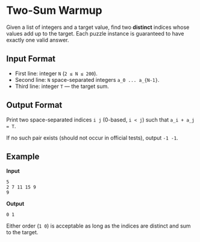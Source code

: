 # Two-Sum Warmup

Given a list of integers and a target value, find two **distinct** indices whose
values add up to the target. Each puzzle instance is guaranteed to have exactly
one valid answer.

## Input Format

- First line: integer `N` (`2 ≤ N ≤ 200`).
- Second line: `N` space-separated integers `a_0 ... a_{N-1}`.
- Third line: integer `T` — the target sum.

## Output Format

Print two space-separated indices `i j` (0-based, `i < j`) such that
`a_i + a_j = T`.

If no such pair exists (should not occur in official tests), output `-1 -1`.

## Example

**Input**
```
5
2 7 11 15 9
9
```

**Output**
```
0 1
```

Either order (`1 0`) is acceptable as long as the indices are distinct and sum
to the target.
